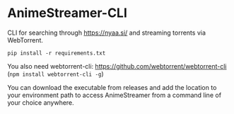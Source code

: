 # AnimeStreamer-CLI
CLI for searching through https://nyaa.si/ and streaming torrents via WebTorrent.

`pip install -r requirements.txt`

You also need webtorrent-cli: https://github.com/webtorrent/webtorrent-cli (`npm install webtorrent-cli -g`)

You can download the executable from releases and add the location to your environment path to access AnimeStreamer from a command line of your choice anywhere.